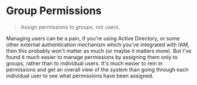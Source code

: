 # Group Permissions

> Assign permissions to groups, not users.

Managing users can be a pain, if you're using Active Directory, or some other external authentication mechanism which you've integrated with IAM, then this probably won't matter as much (or maybe it matters more). But I've found it much easier to manage permissions by assigning them only to groups, rather than to individual users. It's much easier to rein in permissions and get an overall view of the system than going through each individual user to see what permissions have been assigned.